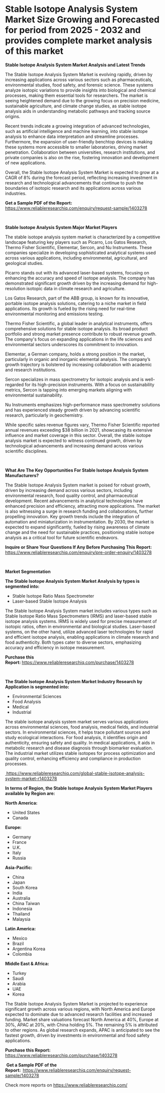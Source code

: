 <p><h1>Stable Isotope Analysis System Market Size Growing and Forecasted for period from 2025 - 2032 and provides complete market analysis of this market</h1></p><p><strong>Stable Isotope Analysis System Market Analysis and Latest Trends</strong></p>
<p><p>The Stable Isotope Analysis System Market is evolving rapidly, driven by increasing applications across various sectors such as pharmaceuticals, environmental studies, food safety, and forensic science. These systems analyze isotopic variations to provide insights into biological and chemical processes, making them essential tools for researchers. The market is seeing heightened demand due to the growing focus on precision medicine, sustainable agriculture, and climate change studies, as stable isotope analysis aids in understanding metabolic pathways and tracking source origins.</p><p>Recent trends indicate a growing integration of advanced technologies, such as artificial intelligence and machine learning, into stable isotope analysis to enhance data interpretation and streamline processes. Furthermore, the expansion of user-friendly benchtop devices is making these systems more accessible to smaller laboratories, driving market penetration. Collaboration between universities, research institutions, and private companies is also on the rise, fostering innovation and development of new applications.</p><p>Overall, the Stable Isotope Analysis System Market is expected to grow at a CAGR of 8% during the forecast period, reflecting increasing investment in research and technological advancements that continue to push the boundaries of isotopic research and its applications across various industries.</p></p>
<p><strong>Get a Sample PDF of the Report:&nbsp;</strong> <a href="https://www.reliableresearchiq.com/enquiry/request-sample/1403278?utm_campaign=1141&utm_medium=2&utm_source=Github&utm_content=ia&utm_term=12012025&utm_id=stable-isotope-analysis-system">https://www.reliableresearchiq.com/enquiry/request-sample/1403278</a></p>
<p>&nbsp;</p>
<p><strong>Stable Isotope Analysis System Major Market Players</strong></p>
<p><p>The stable isotope analysis system market is characterized by a competitive landscape featuring key players such as Picarro, Los Gatos Research, Thermo Fisher Scientific, Elementar, Sercon, and Nu Instruments. These companies specialize in developing sophisticated analytical systems used across various applications, including environmental, agricultural, and geological studies.</p><p>Picarro stands out with its advanced laser-based systems, focusing on enhancing the accuracy and speed of isotope analysis. The company has demonstrated significant growth driven by the increasing demand for high-resolution isotopic data in climate research and agriculture. </p><p>Los Gatos Research, part of the ABB group, is known for its innovative, portable isotope analysis solutions, catering to a niche market in field applications. Its growth is fueled by the rising need for real-time environmental monitoring and emissions testing.</p><p>Thermo Fisher Scientific, a global leader in analytical instruments, offers comprehensive solutions for stable isotope analysis. Its broad product portfolio and strong market presence contribute to robust revenue growth. The company's focus on expanding applications in the life sciences and environmental sectors underscores its commitment to innovation.</p><p>Elementar, a German company, holds a strong position in the market, particularly in organic and inorganic elemental analysis. The company’s growth trajectory is bolstered by increasing collaboration with academic and research institutions.</p><p>Sercon specializes in mass spectrometry for isotopic analysis and is well-regarded for its high-precision instruments. With a focus on sustainability metrics, Sercon is tapping into emerging markets aligning with environmental sustainability.</p><p>Nu Instruments emphasizes high-performance mass spectrometry solutions and has experienced steady growth driven by advancing scientific research, particularly in geochemistry. </p><p>While specific sales revenue figures vary, Thermo Fisher Scientific reported annual revenues exceeding $38 billion in 2021, showcasing its extensive influence and market coverage in this sector. Overall, the stable isotope analysis market is expected to witness continued growth, driven by technological advancements and increasing demand across various scientific disciplines.</p></p>
<p>&nbsp;</p>
<p><strong>What Are The Key Opportunities For Stable Isotope Analysis System Manufacturers?</strong></p>
<p><p>The Stable Isotope Analysis System market is poised for robust growth, driven by increasing demand across various sectors, including environmental research, food quality control, and pharmaceutical development. Recent advancements in analytical technologies have enhanced precision and efficiency, attracting more applications. The market is also witnessing a surge in research funding and collaborations, further propelling innovation. Key growth trends include the integration of automation and miniaturization in instrumentation. By 2030, the market is expected to expand significantly, fueled by rising awareness of climate change and the need for sustainable practices, positioning stable isotope analysis as a critical tool for future scientific endeavors.</p></p>
<p><strong>Inquire or Share Your Questions If Any Before Purchasing This Report:</strong> <a href="https://www.reliableresearchiq.com/enquiry/pre-order-enquiry/1403278?utm_campaign=1141&utm_medium=2&utm_source=Github&utm_content=ia&utm_term=12012025&utm_id=stable-isotope-analysis-system">https://www.reliableresearchiq.com/enquiry/pre-order-enquiry/1403278</a></p>
<p>&nbsp;</p>
<p><strong>Market Segmentation</strong></p>
<p><strong>The Stable Isotope Analysis System Market Analysis by types is segmented into:</strong></p>
<p><ul><li>Stable Isotope Ratio Mass Spectrometer</li><li>Laser-based Stable Isotope Analysis</li></ul></p>
<p><p>The Stable Isotope Analysis System market includes various types such as Stable Isotope Ratio Mass Spectrometers (IRMS) and laser-based stable isotope analysis systems. IRMS is widely used for precise measurement of isotopic ratios, often in environmental and biological studies. Laser-based systems, on the other hand, utilize advanced laser technologies for rapid and efficient isotope analysis, enabling applications in climate research and food authenticity. Both types cater to diverse sectors, emphasizing accuracy and efficiency in isotope measurement.</p></p>
<p><strong>Purchase this Report:&nbsp;</strong><a href="https://www.reliableresearchiq.com/purchase/1403278?utm_campaign=1141&utm_medium=2&utm_source=Github&utm_content=ia&utm_term=12012025&utm_id=stable-isotope-analysis-system">https://www.reliableresearchiq.com/purchase/1403278</a></p>
<p>&nbsp;</p>
<p><strong>The Stable Isotope Analysis System Market Industry Research by Application is segmented into:</strong></p>
<p><ul><li>Environmental Sciences</li><li>Food Analysis</li><li>Medical</li><li>Industrial</li></ul></p>
<p><p>The stable isotope analysis system market serves various applications across environmental sciences, food analysis, medical fields, and industrial sectors. In environmental sciences, it helps trace pollutant sources and study ecological interactions. For food analysis, it identifies origin and authenticity, ensuring safety and quality. In medical applications, it aids in metabolic research and disease diagnosis through biomarker evaluation. The industrial market utilizes stable isotopes for process optimization and quality control, enhancing efficiency and compliance in production processes.</p></p>
<p><a href="https://www.reliableresearchiq.com/global-stable-isotope-analysis-system-market-r1403278?utm_campaign=1141&utm_medium=2&utm_source=Github&utm_content=ia&utm_term=12012025&utm_id=stable-isotope-analysis-system">&nbsp;https://www.reliableresearchiq.com/global-stable-isotope-analysis-system-market-r1403278</a></p>
<p><strong>In terms of Region, the Stable Isotope Analysis System Market Players available by Region are:</strong></p>
<p>
    <p> <strong> North America: </strong>
        <ul>
            <li>United States</li>
            <li>Canada</li>
        </ul>
        </p> 
    <p> <strong> Europe: </strong>
        <ul>
            <li>Germany</li>
            <li>France</li>
            <li>U.K.</li>
            <li>Italy</li>
            <li>Russia</li>
        </ul>
        </p> 
    <p> <strong> Asia-Pacific: </strong>
        <ul>
            <li>China</li>
            <li>Japan</li>
            <li>South Korea</li>
            <li>India</li>
            <li>Australia</li>
            <li>China Taiwan</li>
            <li>Indonesia</li>
            <li>Thailand</li>
            <li>Malaysia</li>
        </ul>
        </p> 
    <p> <strong> Latin America: </strong>
        <ul>
            <li>Mexico</li>
            <li>Brazil</li>
            <li>Argentina Korea</li>
            <li>Colombia</li>
        </ul>
        </p> 
    <p> <strong> Middle East & Africa: </strong>
        <ul>
            <li>Turkey</li>
            <li>Saudi</li>
            <li>Arabia</li>
            <li>UAE</li>
            <li>Korea</li>
        </ul>
    </p>
    </p>
<p><p>The Stable Isotope Analysis System Market is projected to experience significant growth across various regions, with North America and Europe expected to dominate due to advanced research facilities and increased funding. Market share valuations forecast North America at 40%, Europe at 30%, APAC at 20%, with China holding 5%. The remaining 5% is attributed to other regions. As global research expands, APAC is anticipated to see the fastest growth, driven by investments in environmental and food safety applications.</p></p>
<p><strong>Purchase this Report: </strong><a href="https://www.reliableresearchiq.com/purchase/1403278?utm_campaign=1141&utm_medium=2&utm_source=Github&utm_content=ia&utm_term=12012025&utm_id=stable-isotope-analysis-system">https://www.reliableresearchiq.com/purchase/1403278</a></p>
<p>&nbsp;<strong>Get a Sample PDF of the Report:&nbsp;&nbsp;</strong><a href="https://www.reliableresearchiq.com/enquiry/request-sample/1403278?utm_campaign=1141&utm_medium=2&utm_source=Github&utm_content=ia&utm_term=12012025&utm_id=stable-isotope-analysis-system">https://www.reliableresearchiq.com/enquiry/request-sample/1403278</a></p>
<p><strong></strong></p>
<p>Check more reports on <a href="https://www.reliableresearchiq.com/?utm_campaign=1141&utm_medium=2&utm_source=Github&utm_content=ia&utm_term=12012025&utm_id=stable-isotope-analysis-system">https://www.reliableresearchiq.com/</a></p>